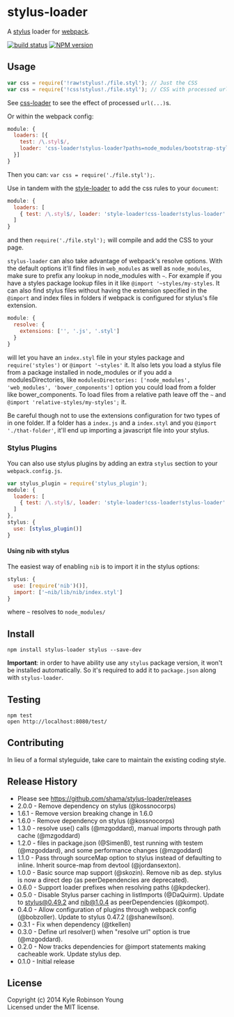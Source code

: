 # stylus-loader
A [stylus](http://learnboost.github.io/stylus/) loader for [webpack](https://github.com/webpack/webpack).

[![build status](https://secure.travis-ci.org/shama/stylus-loader.svg)](https://travis-ci.org/shama/stylus-loader)
[![NPM version](https://badge.fury.io/js/stylus-loader.svg)](https://badge.fury.io/js/stylus-loader)

## Usage

```js
var css = require('!raw!stylus!./file.styl'); // Just the CSS
var css = require('!css!stylus!./file.styl'); // CSS with processed url(...)s
```

See [css-loader](https://github.com/webpack/css-loader) to see the effect of processed `url(...)`s.

Or within the webpack config:

```js
module: {
  loaders: [{
    test: /\.styl$/,
    loader: 'css-loader!stylus-loader?paths=node_modules/bootstrap-stylus/stylus/'
  }]
}
```

Then you can: `var css = require('./file.styl');`.

Use in tandem with the [style-loader](https://github.com/webpack/style-loader) to add the css rules to your `document`:

```js
module: {
  loaders: [
    { test: /\.styl$/, loader: 'style-loader!css-loader!stylus-loader' }
  ]
}
```

and then `require('./file.styl');` will compile and add the CSS to your page.

`stylus-loader` can also take advantage of webpack's resolve options. With the default options it'll find files in `web_modules` as well as `node_modules`, make sure to prefix any lookup in node_modules with `~`. For example if you have a styles package lookup files in it like `@import '~styles/my-styles`. It can also find stylus files without having the extension specified in the `@import` and index files in folders if webpack is configured for stylus's file extension.

```js
module: {
  resolve: {
    extensions: ['', '.js', '.styl']
  }
}
```

will let you have an `index.styl` file in your styles package and `require('styles')` or `@import '~styles'` it. It also lets you load a stylus file from a package installed in node_modules or if you add a modulesDirectories, like `modulesDirectories: ['node_modules', 'web_modules', 'bower_components']` option you could load from a folder like bower_components. To load files from a relative path leave off the `~` and `@import 'relative-styles/my-styles';` it.

Be careful though not to use the extensions configuration for two types of in one folder. If a folder has a `index.js` and a `index.styl` and you `@import './that-folder'`, it'll end up importing a javascript file into your stylus.

### Stylus Plugins

You can also use stylus plugins by adding an extra `stylus` section to your `webpack.config.js`.

```js
var stylus_plugin = require('stylus_plugin');
module: {
  loaders: [
    { test: /\.styl$/, loader: 'style-loader!css-loader!stylus-loader' }
  ]
},
stylus: {
  use: [stylus_plugin()]
}
```

#### Using nib with stylus

The easiest way of enabling `nib` is to import it in the stylus options:

```js
stylus: {
  use: [require('nib')()],
  import: ['~nib/lib/nib/index.styl']
}
```

where `~` resolves to `node_modules/`

## Install

`npm install stylus-loader stylus --save-dev`

**Important**: in order to have ability use any `stylus` package version,
it won't be installed automatically. So it's required to
add it to `package.json` along with `stylus-loader`.

## Testing

```
npm test
open http://localhost:8080/test/
```


## Contributing
In lieu of a formal styleguide, take care to maintain the existing coding style.

## Release History
* Please see https://github.com/shama/stylus-loader/releases
* 2.0.0 - Remove dependency on stylus (@kossnocorps)
* 1.6.1 - Remove version breaking change in 1.6.0
* 1.6.0 - Remove dependency on stylus (@kossnocorps)
* 1.3.0 - resolve use() calls (@mzgoddard), manual imports through path cache (@mzgoddard)
* 1.2.0 - files in package.json (@SimenB), test running with testem (@mzgoddard), and some performance changes (@mzgoddard)
* 1.1.0 - Pass through sourceMap option to stylus instead of defaulting to inline. Inherit source-map from devtool (@jordansexton).
* 1.0.0 - Basic source map support (@skozin). Remove nib as dep. stylus is now a direct dep (as peerDependencies are deprecated).
* 0.6.0 - Support loader prefixes when resolving paths (@kpdecker).
* 0.5.0 - Disable Stylus parser caching in listImports (@DaQuirm). Update to stylus@0.49.2 and nib@1.0.4 as peerDependencies (@kompot).
* 0.4.0 - Allow configuration of plugins through webpack config (@bobzoller). Update to stylus 0.47.2 (@shanewilson).
* 0.3.1 - Fix when dependency (@tkellen)
* 0.3.0 - Define url resolver() when "resolve url" option is true (@mzgoddard).
* 0.2.0 - Now tracks dependencies for @import statements making cacheable work. Update stylus dep.
* 0.1.0 - Initial release

## License
Copyright (c) 2014 Kyle Robinson Young  
Licensed under the MIT license.
